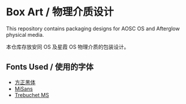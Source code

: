 Box Art / 物理介质设计
===

This repository contains packaging designs for AOSC OS and Afterglow physical media.

本仓库存放安同 OS 及星霞 OS 物理介质的包装设计。

Fonts Used / 使用的字体
---

- [方正黑体](https://www.foundertype.com/index.php/FontInfo/index/id/131)
- [MiSans](https://hyperos.mi.com/font)
- [Trebuchet MS](https://learn.microsoft.com/en-us/typography/font-list/trebuchet-ms)
